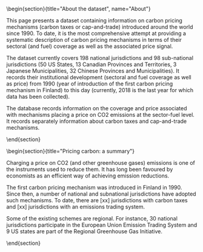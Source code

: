 <!-- =============================
     ABOUT
    ============================== -->

\begin{section}{title="About the dataset", name="About"}

This page presents a dataset containing information on carbon pricing mechanisms (carbon taxes or cap-and-trade) introduced around the world since 1990. To date, it is the most comprehensive attempt at providing a systematic description of carbon pricing mechanisms in terms of their sectoral (and fuel) coverage as well as the associated price signal.

The dataset currently covers 198 national jurisdictions and 98 sub-national jurisdictions (50 US States, 13 Canadian Provinces and Territories, 3 Japanese Municipalities, 32 Chinese Provinces and Municipalities). It records their institutional development (sectoral and fuel coverage as well as price) from 1990 (year of introduction of the first carbon pricing mechanism in Finland) to this day (currently, 2018 is the last year for which data has been collected).

The database records information on the coverage and price associated with mechanisms placing a price on CO2 emissions at the sector-fuel level. It records separately information about carbon taxes and cap-and-trade mechanisms.


\end{section}

<!-- =============================
     GETTING STARTED
     ============================== -->
\begin{section}{title="Pricing carbon: a summary"}

Charging a price on CO2 (and other greenhouse gases) emissions is one of the
instruments used to reduce them. It has long been favoured by economists as an
efficient way of achieving emission reductions.

The first carbon pricing mechanism was introduced in Finland in 1990. Since then,
a number of national and subnational jurisdictions have adopted such mechanisms.
To date, there are [xx] jurisdictions with carbon taxes and [xx] jurisdictions with
an emissions trading system.

Some of the existing schemes are regional. For instance, 30 national jurisdictions
participate in the European Union Emission Trading System and 9 US states
are part of the Regional Greenhouse Gas Initiative.

\end{section}
